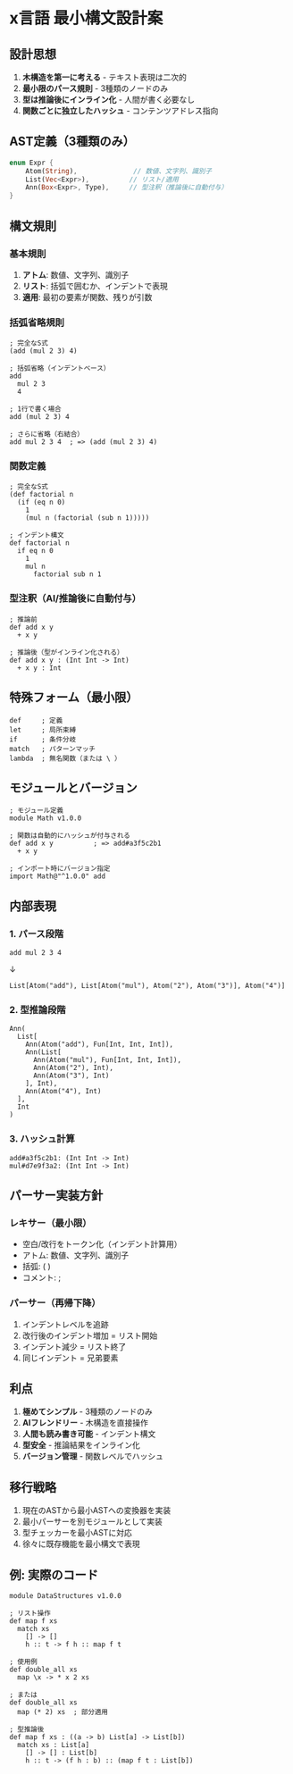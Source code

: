 # x言語 最小構文設計案

## 設計思想

1. **木構造を第一に考える** - テキスト表現は二次的
2. **最小限のパース規則** - 3種類のノードのみ
3. **型は推論後にインライン化** - 人間が書く必要なし
4. **関数ごとに独立したハッシュ** - コンテンツアドレス指向

## AST定義（3種類のみ）

```rust
enum Expr {
    Atom(String),              // 数値、文字列、識別子
    List(Vec<Expr>),          // リスト/適用
    Ann(Box<Expr>, Type),     // 型注釈（推論後に自動付与）
}
```

## 構文規則

### 基本規則

1. **アトム**: 数値、文字列、識別子
2. **リスト**: 括弧で囲むか、インデントで表現
3. **適用**: 最初の要素が関数、残りが引数

### 括弧省略規則

```x
; 完全なS式
(add (mul 2 3) 4)

; 括弧省略（インデントベース）
add
  mul 2 3
  4

; 1行で書く場合
add (mul 2 3) 4

; さらに省略（右結合）
add mul 2 3 4  ; => (add (mul 2 3) 4)
```

### 関数定義

```x
; 完全なS式
(def factorial n
  (if (eq n 0)
    1
    (mul n (factorial (sub n 1)))))

; インデント構文
def factorial n
  if eq n 0
    1
    mul n
      factorial sub n 1
```

### 型注釈（AI/推論後に自動付与）

```x
; 推論前
def add x y
  + x y

; 推論後（型がインライン化される）
def add x y : (Int Int -> Int)
  + x y : Int
```

## 特殊フォーム（最小限）

```x
def     ; 定義
let     ; 局所束縛
if      ; 条件分岐
match   ; パターンマッチ
lambda  ; 無名関数（または \ ）
```

## モジュールとバージョン

```x
; モジュール定義
module Math v1.0.0

; 関数は自動的にハッシュが付与される
def add x y          ; => add#a3f5c2b1
  + x y

; インポート時にバージョン指定
import Math@"^1.0.0" add
```

## 内部表現

### 1. パース段階
```x
add mul 2 3 4
```
↓
```
List[Atom("add"), List[Atom("mul"), Atom("2"), Atom("3")], Atom("4")]
```

### 2. 型推論段階
```
Ann(
  List[
    Ann(Atom("add"), Fun[Int, Int, Int]),
    Ann(List[
      Ann(Atom("mul"), Fun[Int, Int, Int]),
      Ann(Atom("2"), Int),
      Ann(Atom("3"), Int)
    ], Int),
    Ann(Atom("4"), Int)
  ],
  Int
)
```

### 3. ハッシュ計算
```
add#a3f5c2b1: (Int Int -> Int)
mul#d7e9f3a2: (Int Int -> Int)
```

## パーサー実装方針

### レキサー（最小限）
- 空白/改行をトークン化（インデント計算用）
- アトム: 数値、文字列、識別子
- 括弧: ( )
- コメント: ;

### パーサー（再帰下降）
1. インデントレベルを追跡
2. 改行後のインデント増加 = リスト開始
3. インデント減少 = リスト終了
4. 同じインデント = 兄弟要素

## 利点

1. **極めてシンプル** - 3種類のノードのみ
2. **AIフレンドリー** - 木構造を直接操作
3. **人間も読み書き可能** - インデント構文
4. **型安全** - 推論結果をインライン化
5. **バージョン管理** - 関数レベルでハッシュ

## 移行戦略

1. 現在のASTから最小ASTへの変換器を実装
2. 最小パーサーを別モジュールとして実装
3. 型チェッカーを最小ASTに対応
4. 徐々に既存機能を最小構文で表現

## 例: 実際のコード

```x
module DataStructures v1.0.0

; リスト操作
def map f xs
  match xs
    [] -> []
    h :: t -> f h :: map f t

; 使用例
def double_all xs
  map \x -> * x 2 xs

; または
def double_all xs
  map (* 2) xs  ; 部分適用

; 型推論後
def map f xs : ((a -> b) List[a] -> List[b])
  match xs : List[a]
    [] -> [] : List[b]
    h :: t -> (f h : b) :: (map f t : List[b])
```
